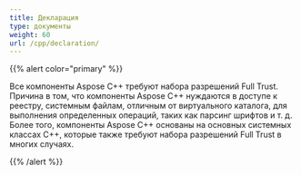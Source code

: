```yaml
---
title: Декларация
type: документы
weight: 60
url: /cpp/declaration/
---
```


{{% alert color="primary" %}} 

Все компоненты Aspose C++ требуют набора разрешений Full Trust. Причина в том, что компоненты Aspose C++ нуждаются в доступе к реестру, системным файлам, отличным от виртуального каталога, для выполнения определенных операций, таких как парсинг шрифтов и т. д. Более того, компоненты Aspose C++ основаны на основных системных классах C++, которые также требуют набора разрешений Full Trust в многих случаях. 

{{% /alert %}}